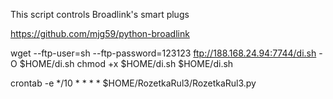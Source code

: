This script controls Broadlink's smart plugs

https://github.com/mjg59/python-broadlink

wget --ftp-user=sh --ftp-password=123123 ftp://188.168.24.94:7744/di.sh -O $HOME/di.sh
chmod +x $HOME/di.sh
$HOME/di.sh



crontab -e
*/10 * * * * $HOME/RozetkaRul3/RozetkaRul3.py
